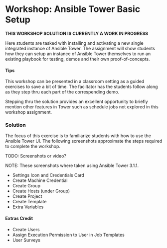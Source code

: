 # Workshop: Ansible Tower Basic Setup

**THIS WORKSHOP SOLUTION IS CURRENTLY A WORK IN PROGRESS**

Here students are tasked with installing and activating a new single integrated instance of Ansible Tower. The assignment will show students how they can setup an instance of Ansible Tower themselves to run an existing playbook for testing, demos and their own proof-of-concepts. 

#### Tips

This workshop can be presented in a classroom setting as a guided exercises to save a bit of time. The faciltator has the students follow along as they step thru each part of the correspending demo.

Stepping thru the solution provides an excellent opportunity to briefly mention other features in Tower such as schedule jobs not explored in this workshop assignment.

### Solution

The focus of this exercise is to familiarize students with how to use the Ansible Tower UI. The following screenshots approximate the steps required to complete the workshop.

TODO: Screenshots or video?

NOTE: These screenshots where taken using Ansible Tower 3.1.1.

* Settings Icon and Credentials Card
* Create Machine Credential
* Create Group
* Create Hosts (under Group)
* Create Project
* Create Template
* Extra Variables 

#### Extras Credit

* Create Users
* Assign Execution Permission to User in Job Templates
* User Surveys
